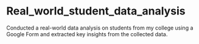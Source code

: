 # Real_world_student_data_analysis
Conducted a real-world data analysis on students from my college using a Google Form and extracted key insights from the collected data.
